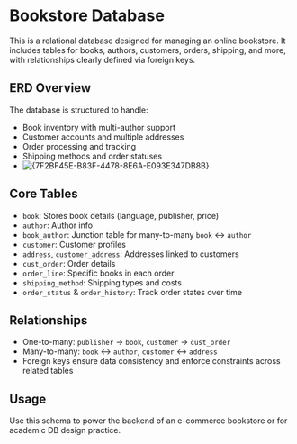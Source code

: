 # Bookstore Database

This is a relational database designed for managing an online bookstore. It includes tables for books, authors, customers, orders, shipping, and more, with relationships clearly defined via foreign keys.

## ERD Overview

The database is structured to handle:
- Book inventory with multi-author support
- Customer accounts and multiple addresses
- Order processing and tracking
- Shipping methods and order statuses
- ![{7F2BF45E-B83F-4478-8E6A-E093E347DB8B}](https://github.com/user-attachments/assets/e625f024-3ae1-47f7-a6b0-962fa8775663)


## Core Tables

- `book`: Stores book details (language, publisher, price)
- `author`: Author info
- `book_author`: Junction table for many-to-many `book` ↔ `author`
- `customer`: Customer profiles
- `address`, `customer_address`: Addresses linked to customers
- `cust_order`: Order details
- `order_line`: Specific books in each order
- `shipping_method`: Shipping types and costs
- `order_status` & `order_history`: Track order states over time

## Relationships

- One-to-many: `publisher` → `book`, `customer` → `cust_order`
- Many-to-many: `book` ↔ `author`, `customer` ↔ `address`
- Foreign keys ensure data consistency and enforce constraints across related tables

## Usage

Use this schema to power the backend of an e-commerce bookstore or for academic DB design practice.

